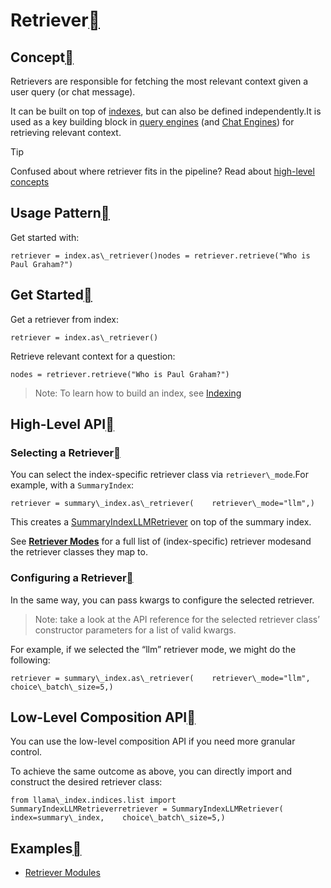 Retriever[](#retriever "Permalink to this heading")
====================================================

Concept[](#concept "Permalink to this heading")
------------------------------------------------

Retrievers are responsible for fetching the most relevant context given a user query (or chat message).

It can be built on top of [indexes](../../indexing/indexing.html), but can also be defined independently.It is used as a key building block in [query engines](../../deploying/query_engine/root.html) (and [Chat Engines](../../deploying/chat_engines/root.html)) for retrieving relevant context.

Tip

Confused about where retriever fits in the pipeline? Read about [high-level concepts](../../../getting_started/concepts.html)

Usage Pattern[](#usage-pattern "Permalink to this heading")
------------------------------------------------------------

Get started with:


```
retriever = index.as\_retriever()nodes = retriever.retrieve("Who is Paul Graham?")
```
Get Started[](#get-started "Permalink to this heading")
--------------------------------------------------------

Get a retriever from index:


```
retriever = index.as\_retriever()
```
Retrieve relevant context for a question:


```
nodes = retriever.retrieve("Who is Paul Graham?")
```

> Note: To learn how to build an index, see [Indexing](../../indexing/indexing.html)
> 
> 

High-Level API[](#high-level-api "Permalink to this heading")
--------------------------------------------------------------

### Selecting a Retriever[](#selecting-a-retriever "Permalink to this heading")

You can select the index-specific retriever class via `retriever\_mode`.For example, with a `SummaryIndex`:


```
retriever = summary\_index.as\_retriever(    retriever\_mode="llm",)
```
This creates a [SummaryIndexLLMRetriever](../../../api_reference/query/retrievers/list.html) on top of the summary index.

See [**Retriever Modes**](retriever_modes.html) for a full list of (index-specific) retriever modesand the retriever classes they map to.

### Configuring a Retriever[](#configuring-a-retriever "Permalink to this heading")

In the same way, you can pass kwargs to configure the selected retriever.


> Note: take a look at the API reference for the selected retriever class’ constructor parameters for a list of valid kwargs.
> 
> 

For example, if we selected the “llm” retriever mode, we might do the following:


```
retriever = summary\_index.as\_retriever(    retriever\_mode="llm",    choice\_batch\_size=5,)
```
Low-Level Composition API[](#low-level-composition-api "Permalink to this heading")
------------------------------------------------------------------------------------

You can use the low-level composition API if you need more granular control.

To achieve the same outcome as above, you can directly import and construct the desired retriever class:


```
from llama\_index.indices.list import SummaryIndexLLMRetrieverretriever = SummaryIndexLLMRetriever(    index=summary\_index,    choice\_batch\_size=5,)
```
Examples[](#examples "Permalink to this heading")
--------------------------------------------------

* [Retriever Modules](retrievers.html)
